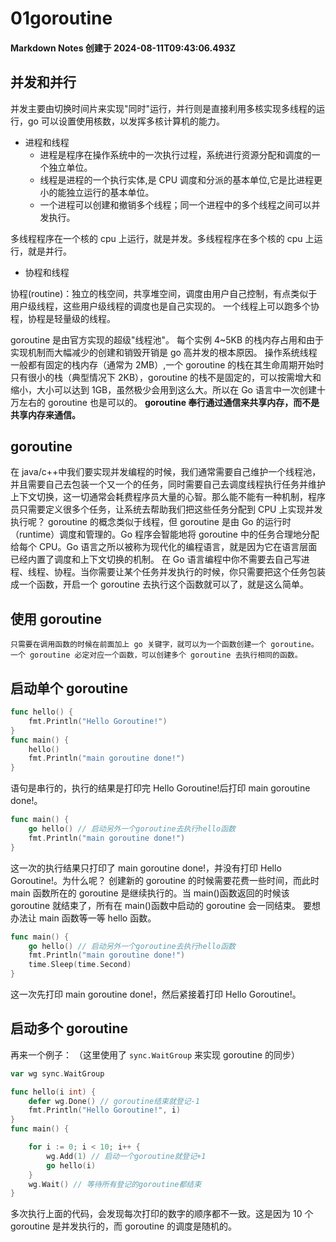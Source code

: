 # 01goroutine

#### Markdown Notes 创建于 2024-08-11T09:43:06.493Z

## 并发和并行

并发主要由切换时间片来实现"同时"运行，并行则是直接利用多核实现多线程的运行，go 可以设置使用核数，以发挥多核计算机的能力。

-   进程和线程
    -   进程是程序在操作系统中的一次执行过程，系统进行资源分配和调度的一个独立单位。
    -   线程是进程的一个执行实体,是 CPU 调度和分派的基本单位,它是比进程更小的能独立运行的基本单位。
    -   一个进程可以创建和撤销多个线程；同一个进程中的多个线程之间可以并发执行。

多线程程序在一个核的 cpu 上运行，就是并发。多线程程序在多个核的 cpu 上运行，就是并行。

-   协程和线程

协程(routine)：独立的栈空间，共享堆空间，调度由用户自己控制，有点类似于用户级线程，这些用户级线程的调度也是自己实现的。
一个线程上可以跑多个协程，协程是轻量级的线程。

goroutine 是由官方实现的超级"线程池"。
每个实例 4~5KB 的栈内存占用和由于实现机制而大幅减少的创建和销毁开销是 go 高并发的根本原因。
操作系统线程一般都有固定的栈内存（通常为 2MB）,一个 goroutine 的栈在其生命周期开始时只有很小的栈（典型情况下 2KB），goroutine 的栈不是固定的，可以按需增大和缩小，大小可以达到 1GB，虽然极少会用到这么大。所以在 Go 语言中一次创建十万左右的 goroutine 也是可以的。
**goroutine 奉行通过通信来共享内存，而不是共享内存来通信。**

## goroutine

在 java/c++中我们要实现并发编程的时候，我们通常需要自己维护一个线程池，并且需要自己去包装一个又一个的任务，同时需要自己去调度线程执行任务并维护上下文切换，这一切通常会耗费程序员大量的心智。那么能不能有一种机制，程序员只需要定义很多个任务，让系统去帮助我们把这些任务分配到 CPU 上实现并发执行呢？
goroutine 的概念类似于线程，但 goroutine 是由 Go 的运行时（runtime）调度和管理的。Go 程序会智能地将 goroutine 中的任务合理地分配给每个 CPU。Go 语言之所以被称为现代化的编程语言，就是因为它在语言层面已经内置了调度和上下文切换的机制。
在 Go 语言编程中你不需要去自己写进程、线程、协程。当你需要让某个任务并发执行的时候，你只需要把这个任务包装成一个函数，开启一个 goroutine 去执行这个函数就可以了，就是这么简单。

## 使用 goroutine

    只需要在调用函数的时候在前面加上 go 关键字，就可以为一个函数创建一个 goroutine。一个 goroutine 必定对应一个函数，可以创建多个 goroutine 去执行相同的函数。

## 启动单个 goroutine

```go
func hello() {
    fmt.Println("Hello Goroutine!")
}
func main() {
    hello()
    fmt.Println("main goroutine done!")
}
```

语句是串行的，执行的结果是打印完 Hello Goroutine!后打印 main goroutine done!。

```go
func main() {
    go hello() // 启动另外一个goroutine去执行hello函数
    fmt.Println("main goroutine done!")
}
```

这一次的执行结果只打印了 main goroutine done!，并没有打印 Hello Goroutine!。为什么呢？
创建新的 goroutine 的时候需要花费一些时间，而此时 main 函数所在的 goroutine 是继续执行的。当 main()函数返回的时候该 goroutine 就结束了，所有在 main()函数中启动的 goroutine 会一同结束。
要想办法让 main 函数等一等 hello 函数。

```go
func main() {
    go hello() // 启动另外一个goroutine去执行hello函数
    fmt.Println("main goroutine done!")
    time.Sleep(time.Second)
}
```

这一次先打印 main goroutine done!，然后紧接着打印 Hello Goroutine!。

## 启动多个 goroutine

再来一个例子： （这里使用了 `sync.WaitGroup` 来实现 goroutine 的同步）

```go
var wg sync.WaitGroup

func hello(i int) {
    defer wg.Done() // goroutine结束就登记-1
    fmt.Println("Hello Goroutine!", i)
}
func main() {

    for i := 0; i < 10; i++ {
        wg.Add(1) // 启动一个goroutine就登记+1
        go hello(i)
    }
    wg.Wait() // 等待所有登记的goroutine都结束
}
```

多次执行上面的代码，会发现每次打印的数字的顺序都不一致。这是因为 10 个 goroutine 是并发执行的，而 goroutine 的调度是随机的。
